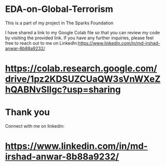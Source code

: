 # EDA-on-Global-Terrorism
This is a part of my project in The Sparks Foundation

I have shared a link to my Google Colab file so that you can review my code by visiting the provided link. If you have any further inquiries, please feel free to reach out to me on LinkedIn:https://www.linkedin.com/in/md-irshad-anwar-8b88a9232/

# https://colab.research.google.com/drive/1pz2KDSUZCUaQW3sVnWXeZhQABNvSlIgc?usp=sharing

# Thank you 
Connect with me on linkedin:
# https://www.linkedin.com/in/md-irshad-anwar-8b88a9232/
